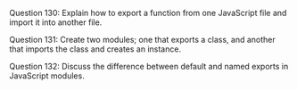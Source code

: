 Question 130: Explain how to export a function from one JavaScript file and import it into another file.

Question 131: Create two modules; one that exports a class, and another that imports the class and creates an instance.

Question 132: Discuss the difference between default and named exports in JavaScript modules.
